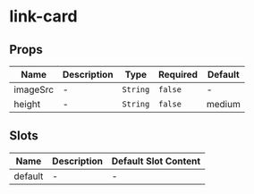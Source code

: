 # link-card

## Props

<!-- @vuese:link-card:props:start -->
|Name|Description|Type|Required|Default|
|---|---|---|---|---|
|imageSrc|-|`String`|`false`|-|
|height|-|`String`|`false`|medium|

<!-- @vuese:link-card:props:end -->


## Slots

<!-- @vuese:link-card:slots:start -->
|Name|Description|Default Slot Content|
|---|---|---|
|default|-|-|

<!-- @vuese:link-card:slots:end -->



